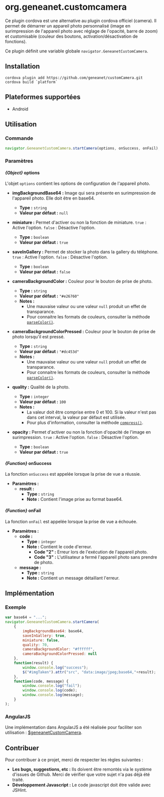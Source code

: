 # org.geneanet.customcamera

Ce plugin cordova est une alternative au plugin cordova officiel (camera). Il permet de démarrer un appareil photo personnalisé (image en surimpression de l'appareil photo avec réglage de l'opacité, barre de zoom) et customisable (couleur des boutons, activation/désactivation de fonctions).

Ce plugin définit une variable globale `navigator.GeneanetCustomCamera`.

## Installation

    cordova plugin add https://github.com/geneanet/customCamera.git
    cordova build `platform`

## Plateformes supportées

+ Android

## Utilisation

### Commande

``` js
navigator.GeneanetCustomCamera.startCamera(options, onSuccess, onFail);
```

### Paramètres

#### *{Object}* options

L'objet `options` contient les options de configuration de l'appareil photo.

+ **imgBackgroundBase64 :** Image qui sera présente en surimpression de l'appareil photo. Elle doit être en base64.
    - **Type :** `string`
    - **Valeur par défaut :** `null`

+ **miniature :** Permet d'activer ou non la fonction de miniature. `true` : Active l'option. `false` : Désactive l'option.
    - **Type :** `boolean`
    - **Valeur par défaut :** `true`

+ **saveInGallery :** Permet de stocker la photo dans la gallery du téléphone. `true` : Active l'option. `false` : Désactive l'option.
    - **Type :** `boolean`
    - **Valeur par défaut :** `false`

+ **cameraBackgroundColor :** Couleur pour le bouton de prise de photo.
    - **Type :** `string`
    - **Valeur par défaut :** `"#e26760"`
    - **Notes :**
        + Une mauvaise valeur ou une valeur `null` produit un effet de transparance.
        + Pour connaitre les formats de couleurs, consulter la méthode [`parseColor()`](http://developer.android.com/reference/android/graphics/Color.html#parseColor(java.lang.String)).

+ **cameraBackgroundColorPressed :** Couleur pour le bouton de prise de photo lorsqu'il est pressé.
    - **Type :** `string`
    - **Valeur par défaut :** `"#dc453d"`
    - **Notes :**
        + Une mauvaise valeur ou une valeur `null` produit un effet de transparance.
        + Pour connaitre les formats de couleurs, consulter la méthode [`parseColor()`](http://developer.android.com/reference/android/graphics/Color.html#parseColor(java.lang.String)).

+ **quality :** Qualité de la photo.
    - **Type :** `integer`
    - **Valeur par défaut :** `100`
    - **Notes :**
        + La valeur doit être comprise entre 0 et 100. Si la valeur n'est pas dans cet interval, la valeur par défaut est utilisée.
        + Pour plus d'information, consulter la méthode [`compress()`](http://developer.android.com/reference/android/graphics/Bitmap.html).

+ **opacity :** Permet d'activer ou non la fonction d'opacité de l'image en surimpression. `true` : Active l'option. `false` : Désactive l'option.
    - **Type :** `boolean`
    - **Valeur par défaut :** `true`

#### *{Function}* onSuccess

La fonction `onSuccess` est appelée lorsque la prise de vue a réussie.

+ **Paramètres :**
    - **result :**
        + **Type :** `string`
        + **Note :** Contient l'image prise au format base64.

#### *{Function}* onFail

La fonction `onFail` est appelée lorsque la prise de vue a échouée.
+ **Paramètres :**
    - **code :**
        + **Type :** `integer`
        + **Note :** Contient le code d'erreur.
            - **Code "2" :** Erreur lors de l'exécution de l'appareil photo.
            - **Code "3" :** L'utilisateur a fermé l'appareil photo sans prendre de photo.
    - **message :**
        + **Type :** `string`
        + **Note :** Contient un message détaillant l'erreur.

## Implémentation

### Exemple

``` js
var base64 = "...";
navigator.GeneanetCustomCamera.startCamera(
    {
        imgBackgroundBase64: base64,
        saveInGallery: true,
        miniature: false,
        quality: 70,
        cameraBackgroundColor: "#ffffff",
        cameraBackgroundColorPressed: null
    },
    function(result) {
        window.console.log("success");
        $("#imgTaken").attr("src", "data:image/jpeg;base64,"+result);
    },
    function(code, message) {
        window.console.log("fail");
        window.console.log(code);
        window.console.log(message);
    }
);
```

### AngularJS

Une implémentation dans AngularJS a été réalisée pour faciliter son utilisation : [$geneanetCustomCamera](https://github.com/geneanet/customCameraAngular.git).

## Contribuer

Pour contribuer à ce projet, merci de respecter les règles suivantes :
+ **Les bugs, suggestions, etc :** Ils doivent être remontés via le système d'issues de Github. Merci de vérifier que votre sujet n'a pas déjà été traité.
+ **Développement Javascript :** Le code javascript doit être valide avec JSHint.

